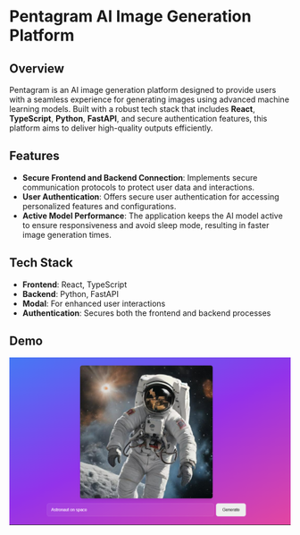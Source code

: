 # Pentagram AI Image Generation Platform  

## Overview  
Pentagram is an AI image generation platform designed to provide users with a seamless experience for generating images using advanced machine learning models. Built with a robust tech stack that includes **React**, **TypeScript**, **Python**, **FastAPI**, and secure authentication features, this platform aims to deliver high-quality outputs efficiently.  

## Features  
- **Secure Frontend and Backend Connection**: Implements secure communication protocols to protect user data and interactions.  
- **User Authentication**: Offers secure user authentication for accessing personalized features and configurations.  
- **Active Model Performance**: The application keeps the AI model active to ensure responsiveness and avoid sleep mode, resulting in faster image generation times.  

## Tech Stack  
- **Frontend**: React, TypeScript  
- **Backend**: Python, FastAPI  
- **Modal**: For enhanced user interactions  
- **Authentication**: Secures both the frontend and backend processes  

## Demo  
![Alt text for the image](https://github.com/dawit2123/pentagram/blob/main/demo.png)  
